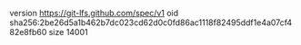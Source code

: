 version https://git-lfs.github.com/spec/v1
oid sha256:2be26d5a1b462b7dc023cd62d0c0fd86ac1118f82495ddf1e4a07cf482e8fb60
size 14001
